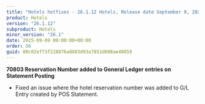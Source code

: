 ```yaml
---
title: "Hotels hotfixes - 26.1.12 Hotels, Release date September 9, 2025 - Hotfixes"
product: Hotels
version: "26.1.12"
subproduct: Hotels
minor_version: "26.1"
date: 2025-09-09 00:00:00+00:00
order: 56
guid: 00c02ef73f228876a8883d93a7851d608ae40859
---
```


<div><strong>70803 Reservation Number added to General Ledger entries on Statement Posting</strong>
<ul><li>Fixed an issue where the hotel reservation number was added to G/L Entry created by POS Statement.</li></ul></div>

